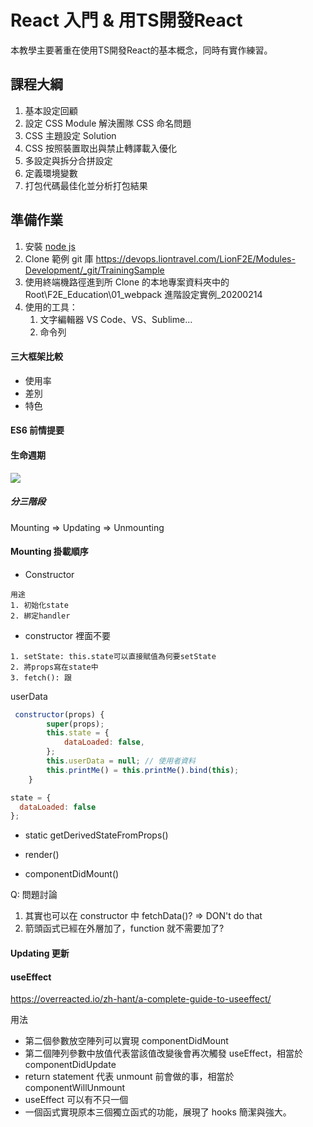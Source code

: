 # React 入門 & 用TS開發React

本教學主要著重在使用TS開發React的基本概念，同時有實作練習。

## 課程大綱

1. 基本設定回顧
2. 設定 CSS Module 解決團隊 CSS 命名問題
3. CSS 主題設定 Solution
4. CSS 按照裝置取出與禁止轉譯載入優化
5. 多設定與拆分合拼設定
6. 定義環境變數
7. 打包代碼最佳化並分析打包結果

## 準備作業

1. 安裝 [node js](https://nodejs.org/dist/v12.14.1/node-v12.14.1-x64.msi)
2. Clone 範例 git 庫 https://devops.liontravel.com/LionF2E/Modules-Development/_git/TrainingSample
3. 使用終端機路徑進到所 Clone 的本地專案資料夾中的 Root\F2E_Education\01_webpack 進階設定實例\_20200214
4. 使用的工具：
   1. 文字編輯器 VS Code、VS、Sublime…
   2. 命令列


#### 三大框架比較

- 使用率
- 差別
- 特色

#### ES6 前情提要

#### 生命週期
<img src="./img/reactLifeCycle.PNG">

##### 分三階段

Mounting => Updating => Unmounting

#### Mounting 掛載順序

- Constructor

```
用途
1. 初始化state
2. 綁定handler
```

- constructor 裡面不要

```
1. setState: this.state可以直接賦值為何要setState
2. 將props寫在state中
3. fetch(): 跟
```

userData

```js
 constructor(props) {
        super(props);
        this.state = {
            dataLoaded: false,
        };
        this.userData = null; // 使用者資料
        this.printMe() = this.printMe().bind(this);
    }

```

```js
state = {
  dataLoaded: false
};
```

- static getDerivedStateFromProps()

* render()

* componentDidMount()

Q: 問題討論

1. 其實也可以在 constructor 中 fetchData()? => DON't do that
2. 箭頭函式已經在外層加了，function 就不需要加了?

#### Updating 更新

#### useEffect

https://overreacted.io/zh-hant/a-complete-guide-to-useeffect/

用法

- 第二個參數放空陣列可以實現 componentDidMount
- 第二個陣列參數中放值代表當該值改變後會再次觸發 useEffect，相當於 componentDidUpdate
- return statement 代表 unmount 前會做的事，相當於 componentWillUnmount
- useEffect 可以有不只一個
- 一個函式實現原本三個獨立函式的功能，展現了 hooks 簡潔與強大。
